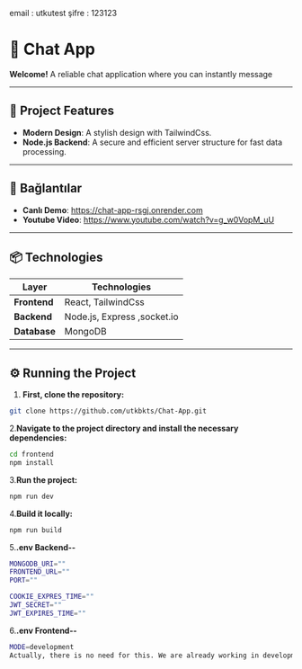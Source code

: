 email : utkutest
şifre : 123123

# 🎉 Chat App

**Welcome!** A reliable chat application where you can instantly message

---


## 🚀 Project Features

- **Modern Design**: A stylish design with TailwindCss.
- **Node.js Backend**: A secure and efficient server structure for fast data processing.

---

## 🔗 Bağlantılar

- **Canlı Demo**: https://chat-app-rsgj.onrender.com
- **Youtube Video**: https://www.youtube.com/watch?v=g_w0VopM_uU
---
## 📦 Technologies

| Layer      | Technologies                |
|-------------|-----------------------------|
| **Frontend**| React, TailwindCss          |
| **Backend** | Node.js, Express ,socket.io |
| **Database**| MongoDB                   |

---

## ⚙️ Running the Project
1. **First, clone the repository:**
```bash
git clone https://github.com/utkbkts/Chat-App.git
```
2.**Navigate to the project directory and install the necessary dependencies:**
 ```bash
cd frontend
npm install
```
3.**Run the project:**
 ```bash
npm run dev
```
4.**Build it locally:**
```bash
npm run build
```
5.**.env Backend--**
```bash
MONGODB_URI=""
FRONTEND_URL=""
PORT=""

COOKIE_EXPRES_TIME=""
JWT_SECRET=""
JWT_EXPIRES_TIME=""


```
6.**.env Frontend--**
```bash
MODE=development
Actually, there is no need for this. We are already working in development mode. When we deploy, it automatically goes to production mode.
```

